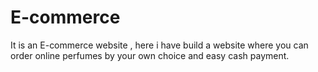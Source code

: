 # E-commerce
It is an E-commerce website , here i have build a website where you can order online perfumes by your own choice and easy cash payment.
